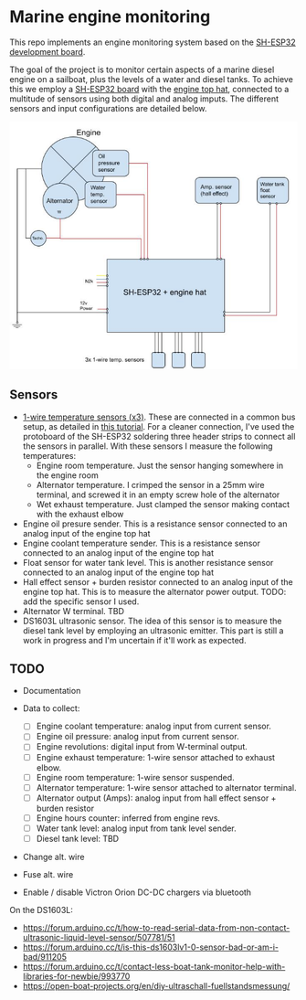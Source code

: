 # Marine engine monitoring

This repo implements an engine monitoring system based on the [SH-ESP32 development board](https://docs.hatlabs.fi/sh-esp32/).

The goal of the project is to monitor certain aspects of a marine diesel engine on a sailboat, plus the levels of a water and diesel tanks. To achieve this we employ a [SH-ESP32 board](https://docs.hatlabs.fi/sh-esp32/) with the [engine top hat](https://docs.hatlabs.fi/sh-esp32/pages/add-ons/engine-hat/), connected to a multitude of sensors using both digital and analog imputs. The different sensors and input configurations are detailed below.

![design-diagram](img/engine-monitoring-design.jpg)

## Sensors

- [1-wire temperature sensors (x3)](https://shop.hatlabs.fi/products/ds18b20-cable-3m/). These are connected in a common bus setup, as detailed in [this tutorial](https://docs.hatlabs.fi/sh-esp32/pages/tutorials/onewire-temperature/). For a cleaner connection, I've used the protoboard of the SH-ESP32 soldering three header strips to connect all the sensors in parallel. With these sensors I measure the following temperatures:
  - Engine room temperature. Just the sensor hanging somewhere in the engine room
  - Alternator temperature. I crimped the sensor in a 25mm wire terminal, and screwed it in an empty screw hole of the alternator
  - Wet exhaust temperature. Just clamped the sensor making contact with the exhaust elbow
- Engine oil presure sender. This is a resistance sensor connected to an analog input of the engine top hat
- Engine coolant temperature sender. This is a resistance sensor connected to an analog input of the engine top hat
- Float sensor for water tank level. This is another resistance sensor connected to an analog input of the engine top hat
- Hall effect sensor + burden resistor connected to an analog input of the engine top hat. This is to measure the alternator power output. TODO: add the specific sensor I used.
- Alternator W terminal. TBD
- DS1603L ultrasonic sensor. The idea of this sensor is to measure the diesel tank level by employing an ultrasonic emitter. This part is still a work in progress and I'm uncertain if it'll work as expected.

## TODO

- Documentation
- Data to collect:

  - [ ] Engine coolant temperature: analog input from current sensor.
  - [ ] Engine oil pressure: analog input from current sensor.
  - [ ] Engine revolutions: digital input from W-terminal output.
  - [ ] Engine exhaust temperature: 1-wire sensor attached to exhaust elbow.
  - [ ] Engine room temperature: 1-wire sensor suspended.
  - [ ] Alternator temperature: 1-wire sensor attached to alternator terminal.
  - [ ] Alternator output (Amps): analog input from hall effect sensor + burden resistor
  - [ ] Engine hours counter: inferred from engine revs.
  - [ ] Water tank level: analog input from tank level sender.
  - [ ] Diesel tank level: TBD

- Change alt. wire
- Fuse alt. wire
- Enable / disable Victron Orion DC-DC chargers via bluetooth


On the DS1603L: 
- https://forum.arduino.cc/t/how-to-read-serial-data-from-non-contact-ultrasonic-liquid-level-sensor/507781/51
- https://forum.arduino.cc/t/is-this-ds1603lv1-0-sensor-bad-or-am-i-bad/911205
- https://forum.arduino.cc/t/contact-less-boat-tank-monitor-help-with-libraries-for-newbie/993770
- https://open-boat-projects.org/en/diy-ultraschall-fuellstandsmessung/
